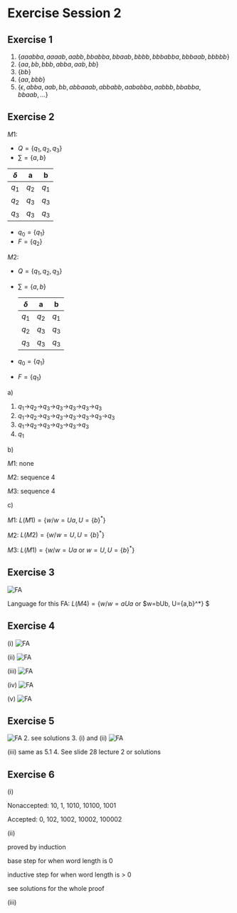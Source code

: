 # Exercise Session 2

## Exercise 1

1. $\{aaabba,aaaab,aabb,bbabba,bbaab,bbbb,bbbabba,bbbaab,bbbbb\}$
2. $\{aa,bb,bbb,abba,aab,bb\}$
3. $\{bb\}$
4. $\{aa,bbb\}$
5. $\{\epsilon,abba,aab,bb,abbaaab,abbabb,aababba,aabbb,bbabba,bbaab,...\}$

## Exercise 2

$M1$:

- $Q=\{q_1,q_2,q_3\}$
- $\sum=\{a,b\}$


| $\delta$ | a     | b     |
| ---------- | ------- | ------- |
| $q_1$    | $q_2$ | $q_1$ |
| $q_2$    | $q_3$ | $q_3$ |
| $q_3$    | $q_3$ | $q_3$ |

- $q_0=\{q_1\}$
- $F=\{q_2\}$

$M2$:

- $Q=\{q_1,q_2,q_3\}$
- $\sum=\{a,b\}$


  | $\delta$ | a     | b     |
  | ---------- | ------- | ------- |
  | $q_1$    | $q_2$ | $q_1$ |
  | $q_2$    | $q_3$ | $q_3$ |
  | $q_3$    | $q_3$ | $q_3$ |
- $q_0=\{q_1\}$
- $F=\{q_1\}$

a)

1. $q_1$->$q_2$->$q_3$->$q_3$->$q_3$->$q_3$->$q_3$
2. $q_1$->$q_2$->$q_3$->$q_3$->$q_3$->$q_3$->$q_3$->$q_3$
3. $q_1$->$q_2$->$q_3$->$q_3$->$q_3$->$q_3$
4. $q_1$

b)

$M1$: none

$M2$: sequence 4

$M3$: sequence 4

c)

$M1$: $L(M1)=\{w/w=Ua, U=\{b\}^*\}$

$M2$: $L(M2)=\{w/w=U, U=\{b\}^*\}$

$M3$: $L(M1)=\{w/w=Ua$ or $w=U, U=\{b\}^*\}$

## Exercise 3

![FA](pics/ex2.3.png "FA")

Language for this FA: $L(M4)=\{w/w=aUa$ or $w=bUb, U=\{a,b\}^*\} $

## Exercise 4

(i)
![FA](pics/ex2.4.1.png "FA")

(ii)
![FA](pics/ex2.4.2.png "FA")

(iii)
![FA](pics/ex2.4.3.png "FA")

(iv)
![FA](pics/ex2.4.4.png "FA")

(v)
![FA](pics/ex2.4.5.png "FA")

## Exercise 5

![FA](pics/ex2.5.1.png "FA")
2. see solutions
3. (i) and (ii)
![FA](pics/ex2.5.3.png "FA")

(iii) same as 5.1
4. See slide 28 lecture 2 or solutions

## Exercise 6

(i)

Nonaccepted: 10, 1, 1010, 10100, 1001

Accepted: 0, 102, 1002, 10002, 100002

(ii)

proved by induction

base step for when word length is 0

inductive step for when word length is > 0

see solutions for the whole proof

(iii)
